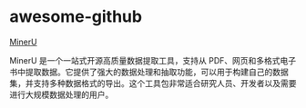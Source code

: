 # awesome-github

[MinerU](https://github.com/opendatalab/MinerU)

MinerU 是一个一站式开源高质量数据提取工具，支持从 PDF、网页和多格式电子书中提取数据。它提供了强大的数据处理和抽取功能，可以用于构建自己的数据集，并支持多种数据格式的导出。这个工具包非常适合研究人员、开发者以及需要进行大规模数据处理的用户。
